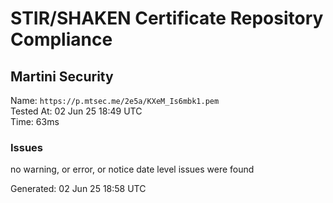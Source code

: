 # STIR/SHAKEN Certificate Repository Compliance

## Martini Security

Name: `https://p.mtsec.me/2e5a/KXeM_Is6mbk1.pem`\
Tested At: 02 Jun 25 18:49 UTC\
Time: 63ms

### Issues

no warning, or error, or notice date level issues were found

Generated: 02 Jun 25 18:58 UTC